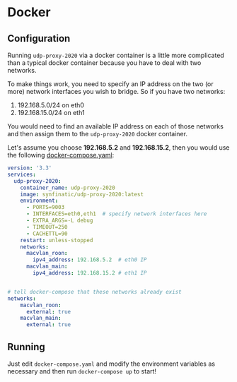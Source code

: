 # Docker

## Configuration

Running `udp-proxy-2020` via a docker container is a little more complicated
than a typical docker container because you have to deal with two networks.

To make things work, you need to specify an IP address on the two (or more)
network interfaces you wish to bridge.  So if you have two networks:

 1. 192.168.5.0/24 on eth0
 1. 192.168.15.0/24 on eth1

You would need to find an available IP address on each of those networks and then
assign them to the `udp-proxy-2020` docker container.

Let's assume you choose __192.168.5.2__ and __192.168.15.2__, then you would use
the following [docker-compose.yaml](https://docs.docker.com/compose/compose-file/compose-file-v3/):

```yaml
version: '3.3'
services:
  udp-proxy-2020:
    container_name: udp-proxy-2020
    image: synfinatic/udp-proxy-2020:latest
    environment:
      - PORTS=9003
      - INTERFACES=eth0,eth1  # specify network interfaces here
      - EXTRA_ARGS=-L debug
      - TIMEOUT=250
      - CACHETTL=90
    restart: unless-stopped
    networks:
      macvlan_roon:
        ipv4_address: 192.168.5.2  # eth0 IP
      macvlan_main:
        ipv4_address: 192.168.15.2 # eth1 IP


# tell docker-compose that these networks already exist
networks:
    macvlan_roon:
      external: true
    macvlan_main:
      external: true
```

## Running

Just edit `docker-compose.yaml` and modify the environment variables as necessary
and then run `docker-compose up` to start!

